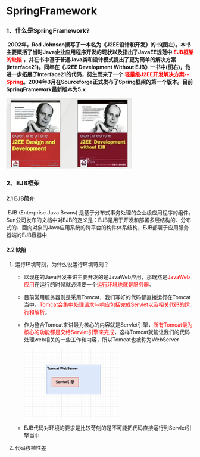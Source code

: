 # SpringFramework

### 1、什么是SpringFramework?

​	**2002年，Rod Johnson撰写了一本名为《J2EE设计和开发》的书(图左)。本书主要概括了当时Java企业应用程序开发的现状以及指出了JavaEE规范中** <span style="color:red">**EJB框架的缺陷**</span> **，并在书中基于普通Java类和设计模式提出了更为简单的解决方案 (interface21)。同年在《J2EE Development Without EJB》一书中(图右)，他进一步拓展了Interface21的代码，衍生而来了一个 <span style="color:red">轻量级J2EE开发解决方案--Spring</span>。2004年3月在Sourceforge正式发布了Spring框架的第一个版本。目前SpringFramework最新版本为5.x**

<img src="../../assets/Spring-入门笔记/spring_rod_johnson.jpg" alt="spring_rod_johnson" style="zoom: 33%;" />

### 2、EJB框架

#### 2.1 EJB简介

​	EJB (Enterprise Java Beans) 是基于分布式事务处理的企业级应用程序的组件。Sun公司发布的文档中对EJB的定义是：EJB是用于开发和部署多层结构的、分布式的、面向对象的Java应用系统的跨平台的构件体系结构，EJB部署于应用服务器端的EJB容器中

#### 2.2 缺陷

1. 运行环境苛刻，为什么说运行环境苛刻？

   - 以现在的Java开发来讲主要开发的是JavaWeb应用，那既然是<span style='color:red;'>JavaWeb应用</span>在运行的时候就必须要一个<span style='color:red;'>运行环境也就是服务器</span>。

   - 目前常用服务器则是采用Tomcat，我们写好的代码都直接运行在Tomcat当中，<span style='color:red;'>Tomcat会集中处理请求与响应包括完成Servlet以及相关代码的运行和解析</span>。

   - 作为整合Tomcat来讲最为核心的内容就是Servlet引擎，<span style='color:red;'>所有Tomcat最为核心的功能都是交给Servlet引擎来完成</span>，这样Tomcat就能让我们的代码处理web相关的一些工作和内容，所以Tomcat也被称为WebServer

     <img src="../../assets/Spring-入门笔记/tomcat_server.jpg" alt="tomcat服务简图" style="zoom: 33%;" />

   - EJB代码对环境的要求是比较苛刻的是不可能把代码直接运行到Servlet引擎当中

2. 代码移植性差
